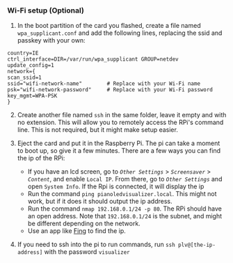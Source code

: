 ### **Wi-Fi setup** (Optional)
  1. In the boot partition of the card you flashed, create a file named `wpa_supplicant.conf` and add the following lines, replacing the ssid and passkey with your own:
```
country=IE 
ctrl_interface=DIR=/var/run/wpa_supplicant GROUP=netdev 
update_config=1 
network={ 
scan_ssid=1 
ssid="wifi-network-name"        # Replace with your Wi-Fi name
psk="wifi-network-password"     # Replace with your Wi-Fi password
key_mgmt=WPA-PSK 
}
```
  2. Create another file named `ssh` in the same folder, leave it empty and with no extension. This will allow you to remotely access the RPi's command line. This is not required, but it might make setup easier.
  3. Eject the card and put it in the Raspberry Pi. The pi can take a moment to boot up, so give it a few minutes. There are a few ways you can find the ip of the RPi: 
   
     - If you have an lcd screen, go to *`Other Settings`* > *`Screensaver`* > *`Content`*, and enable `Local IP`. From there, go to *`Other Settings`* and open `System Info`. If the Rpi is connected, it will display the ip
     - Run the command `ping pianoledvisualizer.local`. This might not work, but if it does it should output the ip address.
     - Run the command `nmap 192.168.0.1/24 -p 80`. The RPi should have an open address. Note that `192.168.0.1/24` is the subnet, and might be different depending on the network.
     - Use an app like [Fing](https://play.google.com/store/apps/details?id=com.overlook.android.fing&hl=en_IN) to find the ip.
  4. If you need to ssh into the pi to run commands, run `ssh plv@[the-ip-address]` with the password `visualizer`